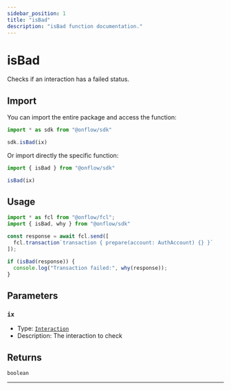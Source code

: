 ```yaml
---
sidebar_position: 1
title: "isBad"
description: "isBad function documentation."
---
```


<!-- THIS DOCUMENT IS AUTO-GENERATED FROM [onflow/sdk/src/interaction/interaction.ts](https://github.com/onflow/fcl-js/tree/master/packages/sdk/src/interaction/interaction.ts). DO NOT EDIT MANUALLY -->

# isBad

Checks if an interaction has a failed status.

## Import

You can import the entire package and access the function:

```typescript
import * as sdk from "@onflow/sdk"

sdk.isBad(ix)
```

Or import directly the specific function:

```typescript
import { isBad } from "@onflow/sdk"

isBad(ix)
```

## Usage

```typescript
import * as fcl from "@onflow/fcl";
import { isBad, why } from "@onflow/sdk"

const response = await fcl.send([
  fcl.transaction`transaction { prepare(account: AuthAccount) {} }`
]);

if (isBad(response)) {
  console.log("Transaction failed:", why(response));
}
```

## Parameters

### `ix` 

- Type: [`Interaction`](../types#interaction)
- Description: The interaction to check



## Returns

`boolean`


---